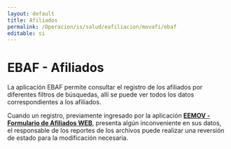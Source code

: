 ```yaml
---
layout: default
title: Afiliados
permalink: /Operacion/is/salud/eafiliacion/movafi/ebaf
editable: si
---
```


# EBAF - Afiliados

La aplicación EBAF permite consultar el registro de los afiliados por diferentes filtros de búsquedas, allí se puede ver todos los datos correspondientes a los afiliados.  

Cuando un registro, previamente ingresado por la aplicación [**EEMOV - Formulario de Afiliados WEB**](http://docs.oasiscom.com/Operacion/crm/portal/cliente/eemov), presenta algún inconveniente en sus datos, el responsable de los reportes de los archivos puede realizar una reversión de estado para la modificación necesaria.  



